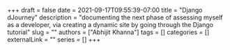 +++ 
draft = false
date = 2021-09-17T09:55:39-07:00
title = "Django dJourney"
description = "documenting the next phase of assessing myself as a developer, via creating a dynamic site by going through the Django tutorial"
slug = ""
authors = ["Abhijit Khanna"]
tags = []
categories = []
externalLink = ""
series = []
+++
